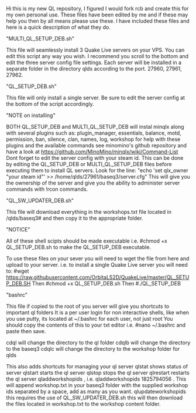 Hi this is my new QL repository, I figured I would fork rcb and create this for my own personal use. 
These files have been edited by me and if these may help you then by all means please use these.
I have included these files and here is a quick description of what they do.

"MULTI_QL_SETUP_DEB.sh"

This file will seamlessly install 3 Quake Live servers on your VPS. You can edit this script any
way you wish. I recommend you scroll to the bottom and edit the three server config file settings.
Each server will be installed in a separate folder in the directory qlds according to the port. 27960, 27961, 27962.

"QL_SETUP_DEB.sh"

This file will only install a single server. Be sure to edit the server config at the bottom of the script accordingly.

"NOTE on installing"

BOTH QL_SETUP_DEB and MULTI_QL_SETUP_DEB will instal minqlx along with several plugins such as:
plugin_manager, essentials, balance, motd, permission, ban, silence, clan, names, log, workshop
for help with these plugins and the available commands see minomino's github repository and have a look at
https://github.com/MinoMino/minqlx/wiki/Command-List
Dont forget to edit the server config with your steam id.
This can be done by editing the QL_SETUP_DEB or MULTI_QL_SETUP_DEB files before executing them to install QL servers.
Look for the line:
"echo 'set qlx_owner "your steam id"' >> /home/qlds/27961/baseq3/server.cfg"
This will give you the ownership of the server and give you the ability to administer server commands with !rcon commands.
 

"QL_SW_UPDATER_DEB.sh"

This file will download everything in the workshops.txt file located in /qlds/baseq3# and then copy it to the appropriate folder.


"NOTICE"

All of these shell scipts should be made executable i.e. #chmod +x QL_SETUP_DEB.sh to make the QL_SETUP_DEB executable.

To use these files on your sever you will need to wget the file from here and upload to your server.
i.e. to install a single Quake Live server you will need to: #wget https://raw.githubusercontent.com/OrbitaLS2D/QuakeLive/master/QL_SETUP_DEB.SH
Then #chmod +x QL_SETUP_DEB.sh
Then #./QL_SETUP_DEB


"bashrc"

This file if copied to the root of you server will give you shortcuts to important ql folders
It is a per user login for non interactive shells, like when you use putty, its located at ~/.bashrc for each user, not just root
You should copy the contents of this to your txt editor i.e. #nano ~/.bashrc and paste then save.

cdql will change the directory to the ql folder
cdqlb will change the directory to the baseq3
cdqlc will change the directory to the workshop folder for qlds

This also adds shortcuts for managing your ql server
qlstat shows status of server
qlstart starts the ql server
qlstop stops the ql server
qlrestart restarts the ql server
qladdworkshopids <id> <id> <id>, i.e. qladdworkshopids 1825794056 . This will append workshop.txt in your baseq3 folder with the supplied workshop ids separated by a space, add as many as you want.
qlupdateworkshopids this requires the use of QL_SW_UPDATER_DEB.sh this will then download the files located in workshop.txt to the workshop content folder.
